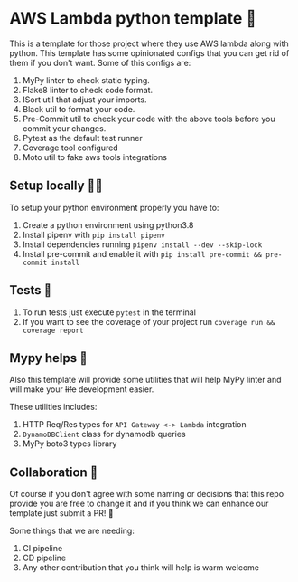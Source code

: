# AWS Lambda python template 🐍

This is a template for those project where they use AWS lambda along with python.
This template has some opinionated configs that you can get rid of them if you don't want.
Some of this configs are:

1. MyPy linter to check static typing.
2. Flake8 linter to check code format.
3. ISort util that adjust your imports.
4. Black util to format your code.
5. Pre-Commit util to check your code with the above tools before you commit your changes.
6. Pytest as the default test runner
7. Coverage tool configured
8. Moto util to fake aws tools integrations

## Setup locally 👨‍💻

To setup your python environment properly you have to:

1. Create a python environment using python3.8
2. Install pipenv with `pip install pipenv`
3. Install dependencies running `pipenv install --dev --skip-lock`
4. Install pre-commit and enable it with `pip install pre-commit && pre-commit install`

## Tests 🧪

1. To run tests just execute `pytest` in the terminal
2. If you want to see the coverage of your project run `coverage run && coverage report`

## Mypy helps 🍾

Also this template will provide some utilities that will help MyPy linter and will make your ~~life~~ development easier.

These utilities includes:

1. HTTP Req/Res types for `API Gateway <-> Lambda` integration
2. `DynamoDBClient` class for dynamodb queries
3. MyPy boto3 types library

## Collaboration 🫶

Of course if you don't agree with some naming or decisions that this repo provide you are free to change it and if you think
we can enhance our template just submit a PR! 🤘

Some things that we are needing:

1. CI pipeline
2. CD pipeline
3. Any other contribution that you think will help is warm welcome
